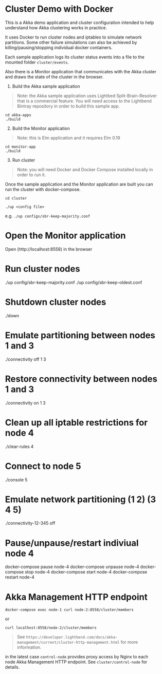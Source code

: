 
Cluster Demo with Docker
========================

This is a Akka demo application and cluster configuration intended to help understand how Akka clustering works in practice.

It uses Docker to run cluster nodes and iptables to simulate network partitions. Some other failure simulations can also be achieved by killing/pausing/stopping individual docker containers.

Each sample application logs its cluster status events into a file to the mounted folder `cluster/events`.

Also there is a Monitor application that communicates with the Akka cluster and draws the state of the cluster in the browser.

1. Build the Akka sample application

> Note: the Akka sample application uses Lightbed Split-Brain-Resolver that is a commercial feature.
You will need access to the Lightbend Bintray repository in order to build this sample app.

```
cd akka-apps
./build
```

2. Build the Monitor application

> Note: this is Elm application and it requires Elm 0.19

```
cd monitor-app
./build
```

3. Run cluster 

> Note: you will need Docker and Docker Compose installed locally in order to run it.

Once the sample application and the Monitor application are built you can run the cluster with docker-compose.

```
cd cluster

./up <config file>
```
e.g. `./up configs/sbr-keep-majority.conf`

# Open the Monitor application

Open (http://localhost:8558) in the browser

# Run cluster nodes

./up config/sbr-keep-majority.conf
./up config/sbr-keep-oldest.conf

# Shutdown cluster nodes

./down

# Emulate partitioning between nodes 1 and 3

./connectivity off 1 3

# Restore connectivity between nodes 1 and 3

./connectivity on 1 3

# Clean up all iptable restrictions for node 4

./clear-rules 4

# Connect to node 5

./console 5

# Emulate network partitioning (1 2) (3 4 5)

./connectivity-12-345 off

# Pause/unpause/restart indiviual node 4

docker-compose pause node-4
docker-compose unpause node-4
docker-compose stop node-4
docker-compose start node-4
docker-compose restart node-4

# Akka Management HTTP endpoint

`docker-compose exec node-1 curl node-2:8558/cluster/members`

or

`curl localhost:8558/node-2/cluster/members`

> See `https://developer.lightbend.com/docs/akka-management/current/cluster-http-management.html` for more information.

in the latest case `control-node` provides proxy access by Nginx to each node Akka Management HTTP endpoint. See `cluster/control-node` for details.


